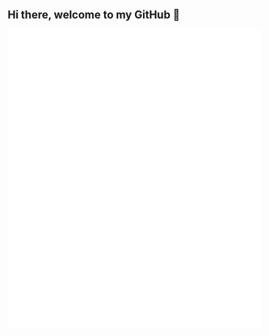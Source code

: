 ## Hi there, welcome to my GitHub 👋

<!--
**15dani1/15dani1** is a ✨ _special_ ✨ repository because its `README.md` (this file) appears on your GitHub profile.

Here are some ideas to get you started:

- 🔭 I’m currently working on ...
- 🌱 I’m currently learning ...
- 👯 I’m looking to collaborate on ...
- 🤔 I’m looking for help with ...
- 💬 Ask me about ...
- 📫 How to reach me: ...
- 😄 Pronouns: ...
- ⚡ Fun fact: ...
-->

![](https://raw.githubusercontent.com/15dani1/github-stats/master/generated/languages.svg#gh-dark-mode-only)
![](https://raw.githubusercontent.com/15dani1/github-stats/master/generated/overview.svg#gh-dark-mode-only)


